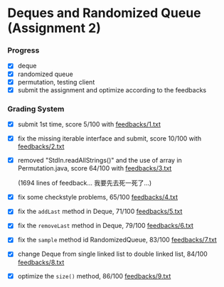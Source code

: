 # Deques and Randomized Queue (Assignment 2)

### Progress

- [x] deque
- [x] randomized queue
- [x] permutation, testing client
- [x] submit the assignment and optimize according to the feedbacks

### Grading System

- [x] submit 1st time, score 5/100 with [feedbacks/1.txt](https://github.com/runningIris/deques-randomized-queue/blob/master/feedbacks/1.txt)
- [x] fix the missing iterable interface and submit, score 10/100 with [feedbacks/2.txt](https://github.com/runningIris/deques-randomized-queue/blob/master/feedbacks/2.txt)
- [x] removed "StdIn.readAllStrings()" and the use of array in Permutation.java, score 64/100 with [feedbacks/3.txt](https://github.com/runningIris/deques-randomized-queue/blob/master/feedbacks/3.txt)

    (1694 lines of feedback... 我要先去死一死了...)

- [x] fix some checkstyle problems, 65/100 [feedbacks/4.txt](https://github.com/runningIris/deques-randomized-queue/blob/master/feedbacks/4.txt)
- [x] fix the `addLast` method in Deque, 71/100 [feedbacks/5.txt](https://github.com/runningIris/deques-randomized-queue/blob/master/feedbacks/5.txt)
- [x] fix the `removeLast` method in Deque, 79/100 [feedbacks/6.txt](https://github.com/runningIris/deques-randomized-queue/blob/master/feedbacks/6.txt)
- [x] fix the `sample` method id RandomizedQueue, 83/100 [feedbacks/7.txt](https://github.com/runningIris/deques-randomized-queue/blob/master/feedbacks/7.txt)
- [x] change Deque from single linked list to double linked list, 84/100 [feedbacks/8.txt](https://github.com/runningIris/deques-randomized-queue/blob/master/feedbacks/8.txt)
- [x] optimize the `size()` method, 86/100 [feedbacks/9.txt](https://github.com/runningIris/deques-randomized-queue/blob/master/feedbacks/9.txt)